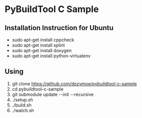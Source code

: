 PyBuildTool C Sample
====================

Installation Instruction for Ubuntu
-----------------------------------

* sudo apt-get install cppcheck
* sudo apt-get install splint
* sudo apt-get install doxygen
* sudo apt-get install python-virtualenv

Using
-----

1. git clone https://github.com/dozymoe/pybuildtool-c-sample
2. cd pybuildtool-c-sample
3. git submodule update --init --recursive
4. ./setup.sh
5. ./build.sh
6. ./watch.sh
